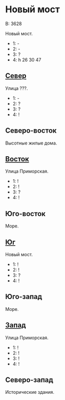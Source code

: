 # Новый мост

В:  3628

Новый мост.

* 1:    -
* 2:    -
* 3:    ?
* 4:    h   26  30  47

## [Север](./530150.md)

Улица ???.

* 1:    -
* 2:    ?
* 3:    ?
* 4:    !

## Северо-восток

Высотные жилые дома.

## [Восток](./540160.md)

Улица Приморская.

* 1:    !
* 2:    !
* 3:    ?
* 4:    !

## Юго-восток

Море.

## [Юг](./530170.md)

Новый мост.

* 1:    !
* 2:    !
* 3:    ?
* 4:    !

## Юго-запад

Море.

## [Запад](./505160.md)

Улица Приморская.

* 1:    !
* 2:    !
* 3:    !
* 4:    !

## Северо-запад

Исторические здания.
